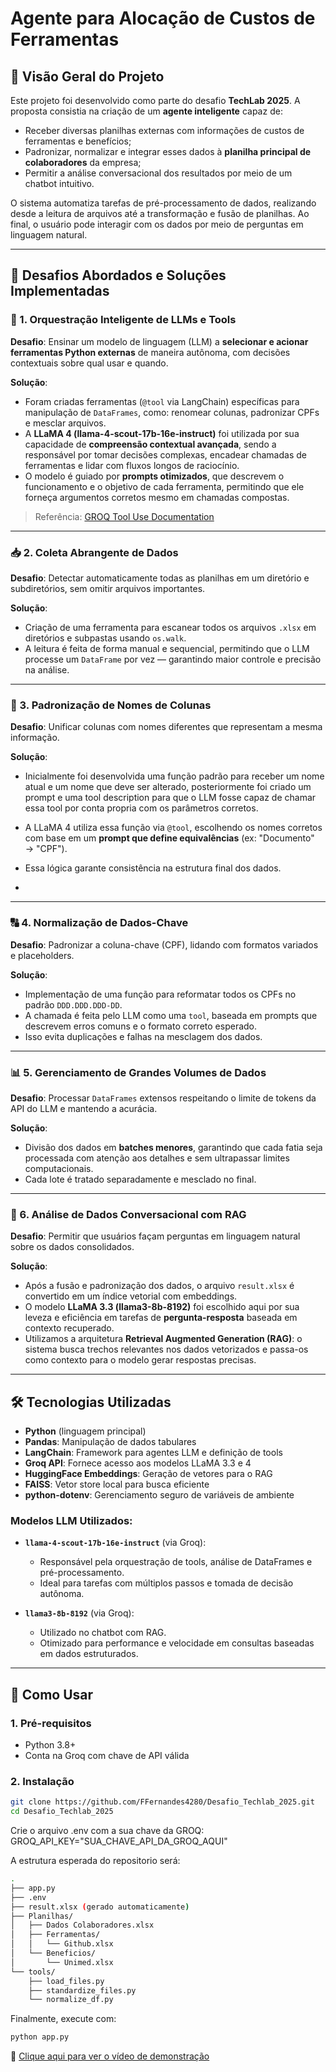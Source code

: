 # Agente para Alocação de Custos de Ferramentas

## 📌 Visão Geral do Projeto

Este projeto foi desenvolvido como parte do desafio **TechLab 2025**. A proposta consistia na criação de um **agente inteligente** capaz de:

- Receber diversas planilhas externas com informações de custos de ferramentas e benefícios;
- Padronizar, normalizar e integrar esses dados à **planilha principal de colaboradores** da empresa;
- Permitir a análise conversacional dos resultados por meio de um chatbot intuitivo.

O sistema automatiza tarefas de pré-processamento de dados, realizando desde a leitura de arquivos até a transformação e fusão de planilhas. Ao final, o usuário pode interagir com os dados por meio de perguntas em linguagem natural.

---

## 🎯 Desafios Abordados e Soluções Implementadas

### 🔧 1. Orquestração Inteligente de LLMs e Tools

**Desafio**: Ensinar um modelo de linguagem (LLM) a **selecionar e acionar ferramentas Python externas** de maneira autônoma, com decisões contextuais sobre qual usar e quando.

**Solução**:

- Foram criadas ferramentas (`@tool` via LangChain) específicas para manipulação de `DataFrames`, como: renomear colunas, padronizar CPFs e mesclar arquivos.
- A **LLaMA 4 (llama-4-scout-17b-16e-instruct)** foi utilizada por sua capacidade de **compreensão contextual avançada**, sendo a responsável por tomar decisões complexas, encadear chamadas de ferramentas e lidar com fluxos longos de raciocínio.
- O modelo é guiado por **prompts otimizados**, que descrevem o funcionamento e o objetivo de cada ferramenta, permitindo que ele forneça argumentos corretos mesmo em chamadas compostas.

> Referência: [GROQ Tool Use Documentation](https://console.groq.com/docs/tool-use)

---

### 📥 2. Coleta Abrangente de Dados

**Desafio**: Detectar automaticamente todas as planilhas em um diretório e subdiretórios, sem omitir arquivos importantes.

**Solução**:

- Criação de uma ferramenta para escanear todos os arquivos `.xlsx` em diretórios e subpastas usando `os.walk`.
- A leitura é feita de forma manual e sequencial, permitindo que o LLM processe um `DataFrame` por vez — garantindo maior controle e precisão na análise.

---

### 📑 3. Padronização de Nomes de Colunas

**Desafio**: Unificar colunas com nomes diferentes que representam a mesma informação.

**Solução**:

- Inicialmente foi desenvolvida uma função padrão para receber um nome atual e um nome que deve ser alterado, posteriormente foi criado um prompt e uma tool description para que o LLM fosse capaz de chamar essa tool por conta propria com os parâmetros corretos.
- A LLaMA 4 utiliza essa função via `@tool`, escolhendo os nomes corretos com base em um **prompt que define equivalências** (ex: "Documento" → "CPF").
- Essa lógica garante consistência na estrutura final dos dados.

- 
---

### 🔠 4. Normalização de Dados-Chave

**Desafio**: Padronizar a coluna-chave (CPF), lidando com formatos variados e placeholders.

**Solução**:

- Implementação de uma função para reformatar todos os CPFs no padrão `DDD.DDD.DDD-DD`.
- A chamada é feita pelo LLM como uma `tool`, baseada em prompts que descrevem erros comuns e o formato correto esperado.
- Isso evita duplicações e falhas na mesclagem dos dados.

---

### 📊 5. Gerenciamento de Grandes Volumes de Dados

**Desafio**: Processar `DataFrames` extensos respeitando o limite de tokens da API do LLM e mantendo a acurácia.

**Solução**:

- Divisão dos dados em **batches menores**, garantindo que cada fatia seja processada com atenção aos detalhes e sem ultrapassar limites computacionais.
- Cada lote é tratado separadamente e mesclado no final.

---

### 💬 6. Análise de Dados Conversacional com RAG

**Desafio**: Permitir que usuários façam perguntas em linguagem natural sobre os dados consolidados.

**Solução**:

- Após a fusão e padronização dos dados, o arquivo `result.xlsx` é convertido em um índice vetorial com embeddings.
- O modelo **LLaMA 3.3 (llama3-8b-8192)** foi escolhido aqui por sua leveza e eficiência em tarefas de **pergunta-resposta** baseada em contexto recuperado.
- Utilizamos a arquitetura **Retrieval Augmented Generation (RAG)**: o sistema busca trechos relevantes nos dados vetorizados e passa-os como contexto para o modelo gerar respostas precisas.

---

## 🛠️ Tecnologias Utilizadas

- **Python** (linguagem principal)
- **Pandas**: Manipulação de dados tabulares
- **LangChain**: Framework para agentes LLM e definição de tools
- **Groq API**: Fornece acesso aos modelos LLaMA 3.3 e 4
- **HuggingFace Embeddings**: Geração de vetores para o RAG
- **FAISS**: Vetor store local para busca eficiente
- **python-dotenv**: Gerenciamento seguro de variáveis de ambiente

### Modelos LLM Utilizados:

- **`llama-4-scout-17b-16e-instruct`** (via Groq):
  - Responsável pela orquestração de tools, análise de DataFrames e pré-processamento.
  - Ideal para tarefas com múltiplos passos e tomada de decisão autônoma.

- **`llama3-8b-8192`** (via Groq):
  - Utilizado no chatbot com RAG.
  - Otimizado para performance e velocidade em consultas baseadas em dados estruturados.

---

## 🚀 Como Usar

### 1. Pré-requisitos

- Python 3.8+
- Conta na Groq com chave de API válida

### 2. Instalação

```bash
git clone https://github.com/FFernandes4280/Desafio_Techlab_2025.git
cd Desafio_Techlab_2025
```
Crie o arquivo .env com a sua chave da GROQ:
GROQ_API_KEY="SUA_CHAVE_API_DA_GROQ_AQUI"

A estrutura esperada do repositorio será:
``` bash
.
├── app.py
├── .env
├── result.xlsx (gerado automaticamente)
├── Planilhas/
│   ├── Dados Colaboradores.xlsx
│   ├── Ferramentas/
│   │   └── Github.xlsx
│   └── Beneficios/
│       └── Unimed.xlsx
└── tools/
    ├── load_files.py
    ├── standardize_files.py
    └── normalize_df.py
```
Finalmente, execute com:
``` bash
python app.py
```

🎥 [Clique aqui para ver o vídeo de demonstração](ExemploDeUso.mp4)

